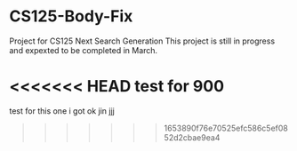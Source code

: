 # CS125-Body-Fix
Project for CS125 Next Search Generation
This project is still in progress and expexted to be completed in March.

<<<<<<< HEAD
test for 900
=======

test for this one i got ok jin jjj
>>>>>>> 1653890f76e70525efc586c5ef0852d2cbae9ea4
